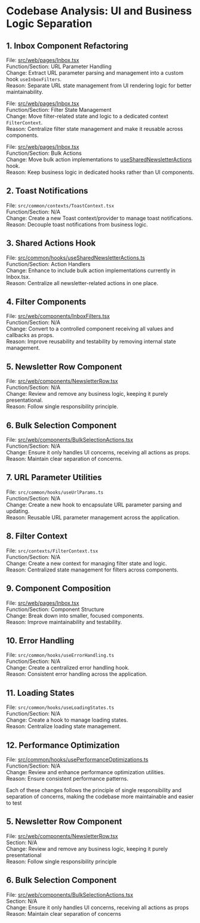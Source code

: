 # Codebase Analysis: UI and Business Logic Separation

## 1. Inbox Component Refactoring

File: [src/web/pages/Inbox.tsx](cci:7://file:///Users/dzapata/Documents/Projects/Personal/newsletterHub/src/web/pages/Inbox.tsx:0:0-0:0)  
Function/Section: URL Parameter Handling  
Change: Extract URL parameter parsing and management into a custom hook `useInboxFilters`.  
Reason: Separate URL state management from UI rendering logic for better maintainability.

File: [src/web/pages/Inbox.tsx](cci:7://file:///Users/dzapata/Documents/Projects/Personal/newsletterHub/src/web/pages/Inbox.tsx:0:0-0:0)  
Function/Section: Filter State Management  
Change: Move filter-related state and logic to a dedicated context `FilterContext`.  
Reason: Centralize filter state management and make it reusable across components.

File: [src/web/pages/Inbox.tsx](cci:7://file:///Users/dzapata/Documents/Projects/Personal/newsletterHub/src/web/pages/Inbox.tsx:0:0-0:0)  
Function/Section: Bulk Actions  
Change: Move bulk action implementations to [useSharedNewsletterActions](cci:1://file:///Users/dzapata/Documents/Projects/Personal/newsletterHub/src/common/hooks/useSharedNewsletterActions.ts:22:0-485:2) hook.  
Reason: Keep business logic in dedicated hooks rather than UI components.

## 2. Toast Notifications

File: `src/common/contexts/ToastContext.tsx`  
Function/Section: N/A  
Change: Create a new Toast context/provider to manage toast notifications.  
Reason: Decouple toast notifications from business logic.

## 3. Shared Actions Hook

File: [src/common/hooks/useSharedNewsletterActions.ts](cci:7://file:///Users/dzapata/Documents/Projects/Personal/newsletterHub/src/common/hooks/useSharedNewsletterActions.ts:0:0-0:0)  
Function/Section: Action Handlers  
Change: Enhance to include bulk action implementations currently in Inbox.tsx.  
Reason: Centralize all newsletter-related actions in one place.

## 4. Filter Components

File: [src/web/components/InboxFilters.tsx](cci:7://file:///Users/dzapata/Documents/Projects/Personal/newsletterHub/src/web/components/InboxFilters.tsx:0:0-0:0)  
Function/Section: N/A  
Change: Convert to a controlled component receiving all values and callbacks as props.  
Reason: Improve reusability and testability by removing internal state management.

## 5. Newsletter Row Component

File: [src/web/components/NewsletterRow.tsx](cci:7://file:///Users/dzapata/Documents/Projects/Personal/newsletterHub/src/web/components/NewsletterRow.tsx:0:0-0:0)  
Function/Section: N/A  
Change: Review and remove any business logic, keeping it purely presentational.  
Reason: Follow single responsibility principle.

## 6. Bulk Selection Component

File: [src/web/components/BulkSelectionActions.tsx](cci:7://file:///Users/dzapata/Documents/Projects/Personal/newsletterHub/src/web/components/BulkSelectionActions.tsx:0:0-0:0)  
Function/Section: N/A  
Change: Ensure it only handles UI concerns, receiving all actions as props.  
Reason: Maintain clear separation of concerns.

## 7. URL Parameter Utilities

File: `src/common/hooks/useUrlParams.ts`  
Function/Section: N/A  
Change: Create a new hook to encapsulate URL parameter parsing and updating.  
Reason: Reusable URL parameter management across the application.

## 8. Filter Context

File: `src/contexts/FilterContext.tsx`  
Function/Section: N/A  
Change: Create a new context for managing filter state and logic.  
Reason: Centralized state management for filters across components.

## 9. Component Composition

File: [src/web/pages/Inbox.tsx](cci:7://file:///Users/dzapata/Documents/Projects/Personal/newsletterHub/src/web/pages/Inbox.tsx:0:0-0:0)  
Function/Section: Component Structure  
Change: Break down into smaller, focused components.  
Reason: Improve maintainability and testability.

## 10. Error Handling

File: `src/common/hooks/useErrorHandling.ts`  
Function/Section: N/A  
Change: Create a centralized error handling hook.  
Reason: Consistent error handling across the application.

## 11. Loading States

File: `src/common/hooks/useLoadingStates.ts`  
Function/Section: N/A  
Change: Create a hook to manage loading states.  
Reason: Centralize loading state management.

## 12. Performance Optimization

File: [src/common/hooks/usePerformanceOptimizations.ts](cci:7://file:///Users/dzapata/Documents/Projects/Personal/newsletterHub/src/common/hooks/usePerformanceOptimizations.ts:0:0-0:0)  
Function/Section: N/A  
Change: Review and enhance performance optimization utilities.  
Reason: Ensure consistent performance patterns.

Each of these changes follows the principle of single responsibility and separation of concerns, making the codebase more maintainable and easier to test






## 5. Newsletter Row Component

File: [src/web/components/NewsletterRow.tsx](cci:7://file:///Users/dzapata/Documents/Projects/Personal/newsletterHub/src/web/components/NewsletterRow.tsx:0:0-0:0)  
Section: N/A  
Change: Review and remove any business logic, keeping it purely presentational  
Reason: Follow single responsibility principle

## 6. Bulk Selection Component

File: [src/web/components/BulkSelectionActions.tsx](cci:7://file:///Users/dzapata/Documents/Projects/Personal/newsletterHub/src/web/components/BulkSelectionActions.tsx:0:0-0:0)  
Section: N/A  
Change: Ensure it only handles UI concerns, receiving all actions as props  
Reason: Maintain clear separation of concerns